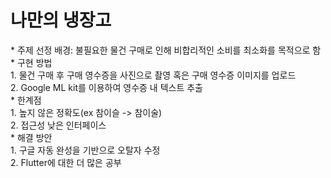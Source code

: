 # 나만의 냉장고<br>
<t>* 주제 선정 배경: 불필요한 물건 구매로 인해 비합리적인 소비를 최소화를 목적으로 함<br>
<t>* 구현 방법<br>
<t><t> 1. 물건 구매 후 구매 영수증을 사진으로 촬영 혹은 구매 영수증 이미지를 업로드<br>
<t><t> 2. Google ML kit를 이용하여 영수증 내 텍스트 추출<br>
<t>* 한계점<br>
<t><t> 1. 높지 않은 정확도(ex 참이슬 -> 참이술)<br>
<t><t> 2. 접근성 낮은 인터페이스<br>
<t>* 해결 방안 <br>
<t><t> 1. 구글 자동 완성을 기반으로 오탈자 수정<br>
<t><t> 2. Flutter에 대한 더 많은 공부
